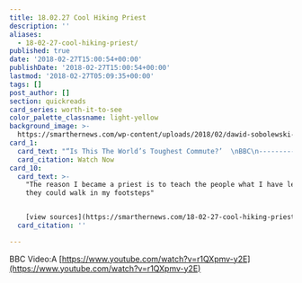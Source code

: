 ```yaml
---
title: 18.02.27 Cool Hiking Priest
description: ''
aliases:
  - 18-02-27-cool-hiking-priest/
published: true
date: '2018-02-27T15:00:54+00:00'
publishDate: '2018-02-27T15:00:54+00:00'
lastmod: '2018-02-27T05:09:35+00:00'
tags: []
post_author: []
section: quickreads
card_series: worth-it-to-see
color_palette_classname: light-yellow
background_image: >-
  https://smarthernews.com/wp-content/uploads/2018/02/dawid-sobolewski-271380-360x360.jpg
card_1:
  card_text: "“Is This The World’s Toughest Commute?’  \nBBC\n----------------------------------------------\n\nPriest hikes almost 2 hours one-way, scaling 800 foot wall, to get to church.\n\nIf you’ve ever felt tested by your faith, WATCH this INCREDIBLEA story.\n\n[Watch Now](https://www.youtube.com/embed/r1QXpmv-y2E?enablejsapi=1&autoplay=1&rel=0)"
  card_citation: Watch Now
card_10:
  card_text: >-
    "The reason I became a priest is to teach the people what I have learned, so
    they could walk in my footsteps"


    [view sources](https://smarthernews.com/18-02-27-cool-hiking-priest/)
  card_citation: ''

---
```

BBC Video:A [https://www.youtube.com/watch?v=r1QXpmv-y2E](https://www.youtube.com/watch?v=r1QXpmv-y2E)